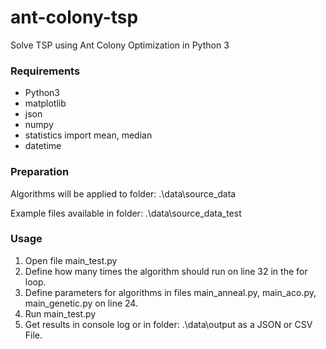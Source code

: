 # ant-colony-tsp

Solve TSP using Ant Colony Optimization in Python 3

### Requirements

- Python3
- matplotlib
- json
- numpy
- statistics import mean, median
- datetime

### Preparation

Algorithms will be applied to folder:
.\data\source_data

Example files available in folder:
.\data\source_data_test

### Usage

1. Open file main_test.py
2. Define how many times the algorithm should run on line 32 in the for loop.
3. Define parameters for algorithms in files main_anneal.py, main_aco.py, main_genetic.py on line 24.
4. Run main_test.py
5. Get results in console log or in folder: .\data\output as a JSON or CSV File.
